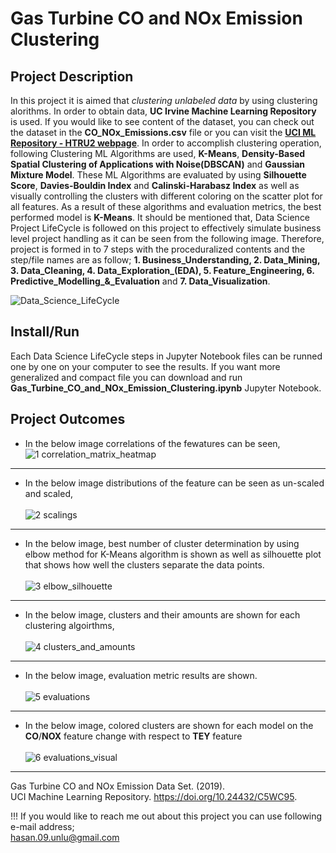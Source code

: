 # Gas Turbine CO and NOx Emission Clustering



## Project Description
In this project it is aimed that *clustering unlabeled data* by using clustering  alorithms.  In order to obtain data, **UC Irvine Machine Learning Repository** is used. If you would like to see content of the dataset, you can check out the dataset in the **CO_NOx_Emissions.csv** file or you can visit the [**UCI ML Repository - HTRU2 webpage**](https://archive.ics.uci.edu/dataset/551/gas+turbine+co+and+nox+emission+data+set). In order to accomplish clustering operation, following Clustering ML Algorithms are used, **K-Means**, **Density-Based Spatial Clustering of Applications with Noise(DBSCAN)** and **Gaussian Mixture Model**. These ML Algorithms are evaluated by using **Silhouette Score**, **Davies-Bouldin Index** and **Calinski-Harabasz Index** as well as visually controlling the clusters with different coloring on the scatter plot for all features. As a result of these algorithms and evaluation metrics, the best performed model is **K-Means**. It should be mentioned that, Data Science Project LifeCycle is followed on this project to effectively simulate business level project handling as it can be seen from the following image. Therefore, project is formed in to 7 steps with the proceduralized contents and the step/file names are as follow; **1. Business_Understanding, 2. Data_Mining, 3. Data_Cleaning, 4. Data_Exploration_(EDA), 5. Feature_Engineering, 6. Predictive_Modelling_&_Evaluation** and **7. Data_Visualization**.

![Data_Science_LifeCycle](https://github.com/HasanUnlu09/Gas_Turbine_CO_and_NOx_Emission_Clustering/assets/133260754/e39179a5-d1b4-4fd9-9afa-ad749898e345)

## Install/Run
Each Data Science LifeCycle steps in Jupyter Notebook files can be runned one by one on your computer to see the results. If you want more generalized and compact file you can download and run **Gas_Turbine_CO_and_NOx_Emission_Clustering.ipynb** Jupyter Notebook.

## Project Outcomes
- In the below image correlations of the fewatures can be seen,
<br>![1 correlation_matrix_heatmap](https://github.com/HasanUnlu09/Gas_Turbine_CO_and_NOx_Emission_Clustering/assets/133260754/263adb99-0936-41ef-96a3-af5d2f2a554e)

---

- In the below image distributions of the feature can be seen as un-scaled and scaled, <br>
<br>![2 scalings](https://github.com/HasanUnlu09/Gas_Turbine_CO_and_NOx_Emission_Clustering/assets/133260754/d0e6b6df-fece-4f50-b1eb-c021eb97c688)

---

- In the below image, best number of cluster determination by using elbow method for K-Means algorithm is shown as well as silhouette plot that shows how well the clusters separate the data points. <br> 
<br>![3 elbow_silhouette](https://github.com/HasanUnlu09/Gas_Turbine_CO_and_NOx_Emission_Clustering/assets/133260754/dc0bb76d-ee8d-4b76-a3d9-d8487da02c6e)

---

- In the below image, clusters and their amounts are shown for each clustering algoirthms, <br>
<br>![4 clusters_and_amounts](https://github.com/HasanUnlu09/Gas_Turbine_CO_and_NOx_Emission_Clustering/assets/133260754/0c4479c0-9cfd-4ec7-8adb-e120205c3702)

---

- In the below image, evaluation metric results are shown. <br>
<br>![5  evaluations](https://github.com/HasanUnlu09/Gas_Turbine_CO_and_NOx_Emission_Clustering/assets/133260754/f465ecb7-6d48-416d-89d1-82f0086864af)

---

- In the below image, colored clusters are shown for each model on the **CO**/**NOX** feature change with respect to **TEY** feature <br>
<br>![6 evaluations_visual](https://github.com/HasanUnlu09/Gas_Turbine_CO_and_NOx_Emission_Clustering/assets/133260754/7bedb123-c321-4cf7-8010-2f7341243356)

---

Gas Turbine CO and NOx Emission Data Set. (2019). <br>
UCI Machine Learning Repository. https://doi.org/10.24432/C5WC95.

!!! If you would like to reach me out about this project you can use following e-mail address; <br>
hasan.09.unlu@gmail.com

